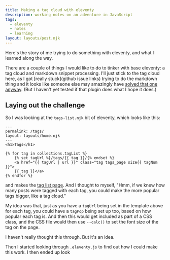 ```yaml
---
title: Making a tag cloud with eleventy
description: working notes on an adventure in JavaScript
tags:
  - eleventy
  - notes
  - learning
layout: layouts/post.njk
---
```


Here's the story of me trying to do something with eleventy, and what I learned along the way.

There are a couple of things I would like to do to tinker with base eleventy: a tag cloud and markdown snippet processing. I'll just stick to the tag cloud here, as I got [really stuck](github issue links) trying to do the markdown thing and it looks like someone else may amazingly have [solved that one anyway](https://www.npmjs.com/package/eleventy-plugin-markdown-shortcode). (But I haven't yet tested if that plugin does what I hope it does.)

## Laying out the challenge
So I was looking at the `tags-list.njk` bit of eleventy, which looks like this:

```
---
permalink: /tags/
layout: layouts/home.njk
---
<h1>Tags</h1>

{% for tag in collections.tagList %}
	{% set tagUrl %}/tags/{{ tag }}/{% endset %}
	<a href="{{ tagUrl | url }}" class="tag tags_page size{{ tagNum }}">
	{{ tag }}</a>
{% endfor %}
```

and makes the [tag list page](/tags/). And I thought to myself, "Hmm, if we knew how many posts were tagged with each tag, you could make the more popular tags bigger, like a tag cloud."

My idea was that, just as you have a `tagUrl` being set in the template above for each tag, you could have a `tagPop` being set up too, based on how popular each tag is. And then this would get included as part of a CSS class, and the CSS file would then use `--calc()` to set the font size of the tag on the page.

I haven't really thought this through. But it's an idea.

Then I started looking through `.eleventy.js` to find out how I could make this work. I then ended up look
